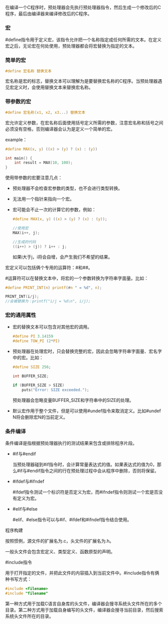 在编译一个C程序时，预处理器会先执行预处理器指令，然后生成一个修改后的C程序，最后由编译器来编译修改后的C程序。



### 宏

#define指令用于定义宏，该指令允许把一个名称指定成任何所需的文本。在定义宏之后，无论宏在何处使用，预处理器都会将宏替换为指定的文本。



### 简单的宏

```c
#define 宏名称 替换文本
```

宏名称是宏的标志，替换文本可以理解为是要替换宏名称的C程序。当预处理器遇见宏定义时，会使用替换文本来替换宏名称。



### 带参数的宏

```c
#define 宏名称(x1, x2, x3...) 替换文本
```

宏允许定义参数，在宏名称后面使用括号定义所需的参数，注意宏名称和括号之间必须没有空格，否则编译器会认为是定义一个简单的宏。

example：

```c
#define MAX(x, y) ((x) > (y) ? (x) : (y))

int main() {
    int result = MAX(10, 100);
}
```

使用带参数的宏要注意几点：

- 预处理器不会检查宏参数的类型，也不会进行类型转换。

- 无法用一个指针来指向一个宏。

- 宏可能会不止一次的计算它的参数，例如：

  ```c
  #define MAX(x, y) ((x) > (y) ? (x) : (y));
  
  //使用宏
  MAX(i++, j);
  
  //生成的代码
  ((i++) > (j)) ? i++ : j;
  ```

  如果i大于j，i将会自增，会产生我们不希望的结果。



宏定义可以包括俩个专用的运算符：#和##。

#运算符可以在替换文本中，将宏的一个参数转换为字符串字面量。比如：

```c
#define PRINT_INT(n) printf(#n " = %d", n);

PRINT_INT(i/j);
//会被替换为：printf("i/j = %d\n", i/j);
```



### 宏的通用属性

- 宏的替换文本可以包含对其他宏的调用。

  ```c
  #define PI 3.14159
  #define TOW_PI (2*PI)
  ```

- 预处理器在处理宏时，只会替换完整的宏，因此会忽略字符串字面量、宏名字中的宏。比如：

  ```c
  #define SIZE 256;
  
  int BUFFER_SIZE;
  
  if (BUFFER_SIZE > SIZE)
      puts("Error: SIZE exceeded.");
  ```

  预处理器会忽略变量BUFFER_SIZE和字符串中的SIZE的处理。

- 默认宏作用于整个文件，但是可以使用#undef指令来取消定义。比如#undef N将会删除宏N的当前定义。



### 条件编译

条件编译是指根据预处理器执行的测试结果来包含或排除程序片段。

- #if与#endif

  当预处理器碰到#if指令时，会计算常量表达式的值。如果表达式的值为0，那么#if与#endif指令之间的行在预处理过程中会从程序中删除，否则将保留。

- #ifdef与#ifndef

  #ifdef指令测试一个标识符是否定义为宏，而#ifndef指令则测试一个宏是否没有定义为宏。

- #elif与#else

  #elif、#else指令可以与#if、#ifdef和#ifndef指令结合使用。





程序构建

按照惯例，源文件的扩展名为.c，头文件的扩展名为.h。

一般头文件会包含宏定义、类型定义、函数原型的声明。


#include指令

用于打开指定的文件，并把此文件的内容插入到当前文件中。#include指令有俩种书写方式：

```c
#include <filename>
#include "filename"
```

第一种方式用于加载C语言自身库的头文件，编译器会搜寻系统头文件所在的多个目录。第二种方式用于加载自身编写的头文件，编译器会搜寻当前目录，然后搜索系统头文件所在的目录。





